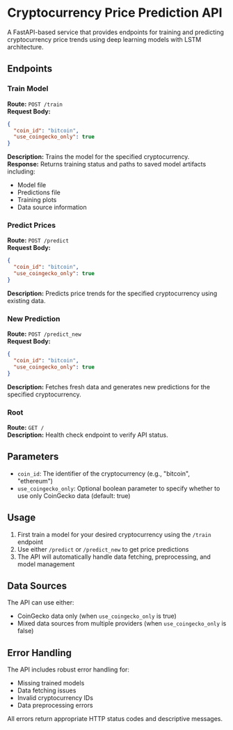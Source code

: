 # Cryptocurrency Price Prediction API

A FastAPI-based service that provides endpoints for training and predicting cryptocurrency price trends using deep learning models with LSTM architecture.

## Endpoints

### Train Model
**Route:** `POST /train`  
**Request Body:**  
```json
{
  "coin_id": "bitcoin",
  "use_coingecko_only": true
}
```
**Description:** Trains the model for the specified cryptocurrency.  
**Response:** Returns training status and paths to saved model artifacts including:
- Model file
- Predictions file
- Training plots
- Data source information

### Predict Prices
**Route:** `POST /predict`  
**Request Body:**  
```json
{
  "coin_id": "bitcoin",
  "use_coingecko_only": true
}
```
**Description:** Predicts price trends for the specified cryptocurrency using existing data.

### New Prediction
**Route:** `POST /predict_new`  
**Request Body:**  
```json
{
  "coin_id": "bitcoin",
  "use_coingecko_only": true
}
```
**Description:** Fetches fresh data and generates new predictions for the specified cryptocurrency.

### Root
**Route:** `GET /`  
**Description:** Health check endpoint to verify API status.

## Parameters

- `coin_id`: The identifier of the cryptocurrency (e.g., "bitcoin", "ethereum")
- `use_coingecko_only`: Optional boolean parameter to specify whether to use only CoinGecko data (default: true)

## Usage

1. First train a model for your desired cryptocurrency using the `/train` endpoint
2. Use either `/predict` or `/predict_new` to get price predictions
3. The API will automatically handle data fetching, preprocessing, and model management

## Data Sources

The API can use either:
- CoinGecko data only (when `use_coingecko_only` is true)
- Mixed data sources from multiple providers (when `use_coingecko_only` is false)

## Error Handling

The API includes robust error handling for:
- Missing trained models
- Data fetching issues
- Invalid cryptocurrency IDs
- Data preprocessing errors

All errors return appropriate HTTP status codes and descriptive messages.
